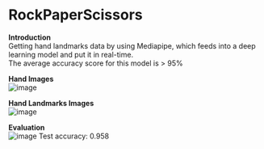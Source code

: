 # RockPaperScissors

**Introduction**  
Getting hand landmarks data by using Mediapipe, which feeds into a deep learning model and put it in real-time.  
The average accuracy score for this model is > 95%

**Hand Images**  
![image](https://github.com/phamvoquoclong/RockPaperScissors/assets/136946649/7f5c643c-b035-4d46-836b-1b45d3cfdef8)

**Hand Landmarks Images**  
![image](https://github.com/phamvoquoclong/RockPaperScissors/assets/136946649/447d7d00-1976-4696-82ee-370c29470fc2)

**Evaluation**  
![image](https://github.com/phamvoquoclong/RockPaperScissors/assets/136946649/8df90691-26bb-4d80-a280-c2be5d13fef2)
Test accuracy: 0.958
